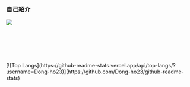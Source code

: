 ### 自己紹介

<a href=""><img src="https://img.shields.io/badge/Notion-000000?style=for-the-badge&logo=notion&logoColor=white"></a>　


<br></br>
<div data-iframe-width="150" data-iframe-height="270" data-share-badge-id="0fe21841-0c95-4864-9b57-b43f125da9a8" data-share-badge-host="https://www.credly.com"></div>
<br></br>
[![Top Langs](https://github-readme-stats.vercel.app/api/top-langs/?username=Dong-ho23)](https://github.com/Dong-ho23/github-readme-stats)
